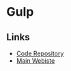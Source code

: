 # Gulp

## Links

- [Code Repository](https://github.com/gulpjs/gulp)
- [Main Webiste](https://gulpjs.com)
